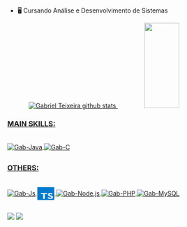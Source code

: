 - 🖥️ Cursando Análise e Desenvolvimento de Sistemas
<div align="center">
  <a href="https://github.com/Teixeira-G">
  <img width="51%" height="195px" src="https://github-readme-stats.vercel.app/api?username=Teixeira-G&show_icons=true&count_private=true&hide_border=true&title_color=40798c&icon_color=40798c&text_color=c9d1d9&bg_color=0d1117" alt="Gabriel Teixeira github stats" /> 
  <img width="40%" height="195px" src="https://github-readme-stats.vercel.app/api/top-langs/?username=Teixeira-G&layout=compact&hide_border=true&title_color=40798c&text_color=40798c&bg_color=0d1117" />
  </div>

### MAIN SKILLS:

<div style="display: inline_block"><br>
  <img align="center" alt="Gab-Java" height="50" width="50" src="https://cdn.jsdelivr.net/gh/devicons/devicon@latest/icons/java/java-original-wordmark.svg" />
  <img align="center" alt="Gab-C" height="55" width="50" src="https://cdn.jsdelivr.net/gh/devicons/devicon@latest/icons/c/c-original.svg" />          
</div>

##

### OTHERS:
<div style="display: inline_block"><br>
  <img align="center" alt="Gab-Js" height="30" width="40" src="https://cdn.jsdelivr.net/gh/devicons/devicon@latest/icons/javascript/javascript-original.svg" />
  <img align="center" alt="Gab-Ts" height="30" width="40" src="https://raw.githubusercontent.com/devicons/devicon/master/icons/typescript/typescript-plain.svg">
  <img align="center" alt="Gab-Node.js" heiht="80" width="70" src="https://cdn.jsdelivr.net/gh/devicons/devicon/icons/nodejs/nodejs-original-wordmark.svg" />
  <img align="center" alt="Gab-PHP" heiht="50" width="55" src="https://cdn.jsdelivr.net/gh/devicons/devicon@latest/icons/php/php-original.svg" />
  <img align="center" alt="Gab-MySQL" heiht="50" width="55" src="https://cdn.jsdelivr.net/gh/devicons/devicon@latest/icons/mysql/mysql-original-wordmark.svg" />
          
</div>
  
  ##
  
<div>
  <a href="https://www.linkedin.com/in/gabriel-teixeira-8659251b7/" target="_blank"><img src="https://img.shields.io/badge/LinkedIn-0077B5?style=for-the-badge&logo=linkedin&logoColor=white" target="_blank"></a> 
  <a href = "mailto:gabriel.txr00@gmail.com"><img src="https://img.shields.io/badge/-Gmail-%23333?style=for-the-badge&logo=gmail&logoColor=white" target="_blank"></a>
</div>
